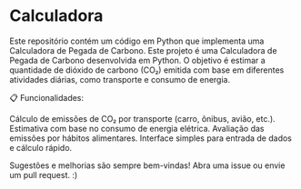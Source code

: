 # Calculadora 

Este repositório contém um código em Python que implementa uma Calculadora de Pegada de Carbono. 
Este projeto é uma Calculadora de Pegada de Carbono desenvolvida em Python. O objetivo é estimar a quantidade de dióxido de carbono (CO₂) emitida com base em diferentes atividades diárias, como transporte e consumo de energia.

📋 Funcionalidades:

Cálculo de emissões de CO₂ por transporte (carro, ônibus, avião, etc.).
Estimativa com base no consumo de energia elétrica.
Avaliação das emissões por hábitos alimentares.
Interface simples para entrada de dados e cálculo rápido.

Sugestões e melhorias são sempre bem-vindas! Abra uma issue ou envie um pull request. :)
